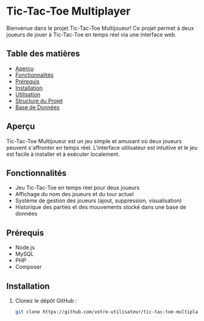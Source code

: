 # Tic-Tac-Toe Multiplayer

Bienvenue dans le projet Tic-Tac-Toe Multijoueur! Ce projet permet à deux joueurs de jouer à Tic-Tac-Toe en temps réel via une interface web.

## Table des matières

- [Aperçu](#aperçu)
- [Fonctionnalités](#fonctionnalités)
- [Prérequis](#prérequis)
- [Installation](#installation)
- [Utilisation](#utilisation)
- [Structure du Projet](#structure-du-projet)
- [Base de Données](#base-de-données)

## Aperçu

Tic-Tac-Toe Multijoueur est un jeu simple et amusant où deux joueurs peuvent s'affronter en temps réel. L'interface utilisateur est intuitive et le jeu est facile à installer et à exécuter localement.

## Fonctionnalités

- Jeu Tic-Tac-Toe en temps réel pour deux joueurs
- Affichage du nom des joueurs et du tour actuel
- Système de gestion des joueurs (ajout, suppression, visualisation)
- Historique des parties et des mouvements stocké dans une base de données

## Prérequis

- Node.js
- MySQL
- PHP
- Composer

## Installation

1. Clonez le dépôt GitHub :
   ```bash
   git clone https://github.com/votre-utilisateur/tic-tac-toe-multiplayer.git
